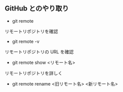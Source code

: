 ## GitHub とのやり取り

- git remote

リモートリポジトリを確認

- git remote -v

リモートリポジトリの URL を確認

- git remote show <リモート名>

リモートリポジトリを詳しく

- git remote rename <旧リモート名> <新リモート名>
